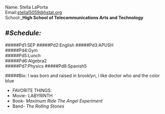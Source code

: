 Name: Stella LaPorta     
Email:stellal5059@hstat.org  
School:_**High School of Telecommunications Arts and Technology** 

#_**Schedule:**_  
---
#####Pd1:SEP
#####Pd2:English
#####Pd3:APUSH    
#####Pd4:Gym  
#####Pd5:Lunch  
#####Pd6:Algebra2  
#####Pd7:Physics
#####Pd8:Spanish5  

#####Bio: I was born and raised in brooklyn, i like doctor who and the color blue  
* FAVORITE THINGS:  
 * Movie- LABYRINTH  
 * Book- _Maximum Ride The Angel Experiment_  
 * Band- _The Rolling Stones_